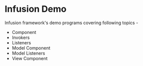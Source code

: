 # Infusion Demo
Infusion framework's demo programs covering following topics - 

* Component
* Invokers
* Listeners
* Model Component
* Model Listeners
* View Component